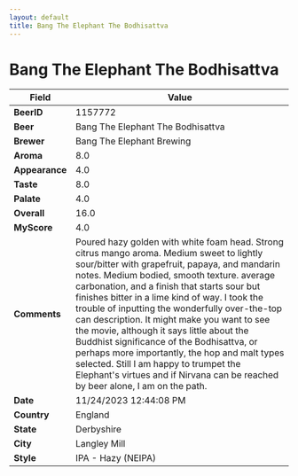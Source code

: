 ```yaml
---
layout: default
title: Bang The Elephant The Bodhisattva
---
```


# Bang The Elephant The Bodhisattva

| Field         | Value     |
|---------------|-----------|
| **BeerID** | 1157772 |
| **Beer** | Bang The Elephant The Bodhisattva |
| **Brewer** | Bang The Elephant Brewing |
| **Aroma** | 8.0 |
| **Appearance** | 4.0 |
| **Taste** | 8.0 |
| **Palate** | 4.0 |
| **Overall** | 16.0 |
| **MyScore** | 4.0 |
| **Comments** | Poured hazy golden with white foam head. Strong citrus mango aroma. Medium sweet to lightly sour/bitter with grapefruit, papaya, and mandarin notes. Medium bodied, smooth texture. average carbonation, and a finish that starts sour but finishes bitter in a lime kind of way. I took the trouble of inputting the wonderfully over-the-top can description. It might make you want to see the movie, although it says little about the Buddhist significance of the Bodhisattva, or perhaps more importantly, the hop and malt types selected. Still I am happy to trumpet the Elephant's virtues and if Nirvana can be reached by beer alone, I am on the path. |
| **Date** | 11/24/2023 12:44:08 PM |
| **Country** | England |
| **State** | Derbyshire |
| **City** | Langley Mill |
| **Style** | IPA - Hazy (NEIPA) |
